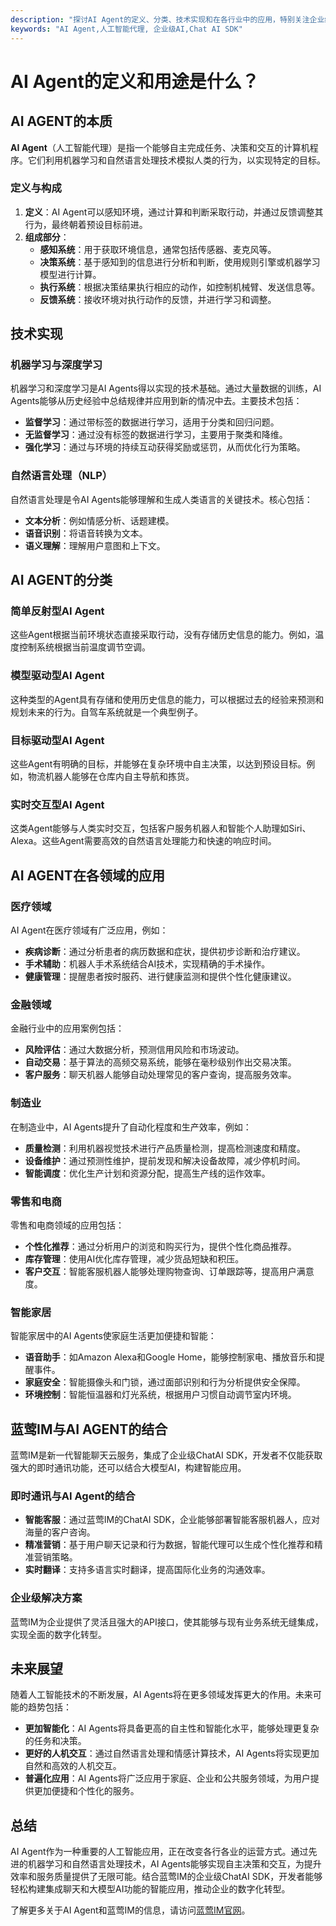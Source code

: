 ```yaml
---
description: "探讨AI Agent的定义、分类、技术实现和在各行业中的应用，特别关注企业级AI解决方案。"
keywords: "AI Agent,人工智能代理, 企业级AI,Chat AI SDK"
---
```

# AI Agent的定义和用途是什么？

## AI AGENT的本质

**AI Agent**（人工智能代理）是指一个能够自主完成任务、决策和交互的计算机程序。它们利用机器学习和自然语言处理技术模拟人类的行为，以实现特定的目标。

### 定义与构成

1. **定义**：AI Agent可以感知环境，通过计算和判断采取行动，并通过反馈调整其行为，最终朝着预设目标前进。
2. **组成部分**：
    - **感知系统**：用于获取环境信息，通常包括传感器、麦克风等。
    - **决策系统**：基于感知到的信息进行分析和判断，使用规则引擎或机器学习模型进行计算。
    - **执行系统**：根据决策结果执行相应的动作，如控制机械臂、发送信息等。
    - **反馈系统**：接收环境对执行动作的反馈，并进行学习和调整。

## 技术实现

### 机器学习与深度学习

机器学习和深度学习是AI Agents得以实现的技术基础。通过大量数据的训练，AI Agents能够从历史经验中总结规律并应用到新的情况中去。主要技术包括：

- **监督学习**：通过带标签的数据进行学习，适用于分类和回归问题。
- **无监督学习**：通过没有标签的数据进行学习，主要用于聚类和降维。
- **强化学习**：通过与环境的持续互动获得奖励或惩罚，从而优化行为策略。

### 自然语言处理（NLP）

自然语言处理是令AI Agents能够理解和生成人类语言的关键技术。核心包括：

- **文本分析**：例如情感分析、话题建模。
- **语音识别**：将语音转换为文本。
- **语义理解**：理解用户意图和上下文。

## AI AGENT的分类

### 简单反射型AI Agent

这些Agent根据当前环境状态直接采取行动，没有存储历史信息的能力。例如，温度控制系统根据当前温度调节空调。

### 模型驱动型AI Agent

这种类型的Agent具有存储和使用历史信息的能力，可以根据过去的经验来预测和规划未来的行为。自驾车系统就是一个典型例子。

### 目标驱动型AI Agent

这些Agent有明确的目标，并能够在复杂环境中自主决策，以达到预设目标。例如，物流机器人能够在仓库内自主导航和拣货。

### 实时交互型AI Agent

这类Agent能够与人类实时交互，包括客户服务机器人和智能个人助理如Siri、Alexa。这些Agent需要高效的自然语言处理能力和快速的响应时间。

## AI AGENT在各领域的应用

### 医疗领域

AI Agent在医疗领域有广泛应用，例如：

- **疾病诊断**：通过分析患者的病历数据和症状，提供初步诊断和治疗建议。
- **手术辅助**：机器人手术系统结合AI技术，实现精确的手术操作。
- **健康管理**：提醒患者按时服药、进行健康监测和提供个性化健康建议。

### 金融领域

金融行业中的应用案例包括：

- **风险评估**：通过大数据分析，预测信用风险和市场波动。
- **自动交易**：基于算法的高频交易系统，能够在毫秒级别作出交易决策。
- **客户服务**：聊天机器人能够自动处理常见的客户查询，提高服务效率。

### 制造业

在制造业中，AI Agents提升了自动化程度和生产效率，例如：

- **质量检测**：利用机器视觉技术进行产品质量检测，提高检测速度和精度。
- **设备维护**：通过预测性维护，提前发现和解决设备故障，减少停机时间。
- **智能调度**：优化生产计划和资源分配，提高生产线的运作效率。

### 零售和电商

零售和电商领域的应用包括：

- **个性化推荐**：通过分析用户的浏览和购买行为，提供个性化商品推荐。
- **库存管理**：使用AI优化库存管理，减少货品短缺和积压。
- **客户交互**：智能客服机器人能够处理购物查询、订单跟踪等，提高用户满意度。

### 智能家居

智能家居中的AI Agents使家庭生活更加便捷和智能：

- **语音助手**：如Amazon Alexa和Google Home，能够控制家电、播放音乐和提醒事件。
- **家庭安全**：智能摄像头和门锁，通过面部识别和行为分析提供安全保障。
- **环境控制**：智能恒温器和灯光系统，根据用户习惯自动调节室内环境。

## 蓝莺IM与AI AGENT的结合

蓝莺IM是新一代智能聊天云服务，集成了企业级ChatAI SDK，开发者不仅能获取强大的即时通讯功能，还可以结合大模型AI，构建智能应用。

### 即时通讯与AI Agent的结合

- **智能客服**：通过蓝莺IM的ChatAI SDK，企业能够部署智能客服机器人，应对海量的客户咨询。
- **精准营销**：基于用户聊天记录和行为数据，智能代理可以生成个性化推荐和精准营销策略。
- **实时翻译**：支持多语言实时翻译，提高国际化业务的沟通效率。

### 企业级解决方案

蓝莺IM为企业提供了灵活且强大的API接口，使其能够与现有业务系统无缝集成，实现全面的数字化转型。

## 未来展望

随着人工智能技术的不断发展，AI Agents将在更多领域发挥更大的作用。未来可能的趋势包括：

- **更加智能化**：AI Agents将具备更高的自主性和智能化水平，能够处理更复杂的任务和决策。
- **更好的人机交互**：通过自然语言处理和情感计算技术，AI Agents将实现更加自然和高效的人机交互。
- **普遍化应用**：AI Agents将广泛应用于家庭、企业和公共服务领域，为用户提供更加便捷和个性化的服务。

## 总结

AI Agent作为一种重要的人工智能应用，正在改变各行各业的运营方式。通过先进的机器学习和自然语言处理技术，AI Agents能够实现自主决策和交互，为提升效率和服务质量提供了无限可能。结合蓝莺IM的企业级ChatAI SDK，开发者能够轻松构建集成聊天和大模型AI功能的智能应用，推动企业的数字化转型。

了解更多关于AI Agent和蓝莺IM的信息，请访问[蓝莺IM官网](https://www.lanyingim.com)。
